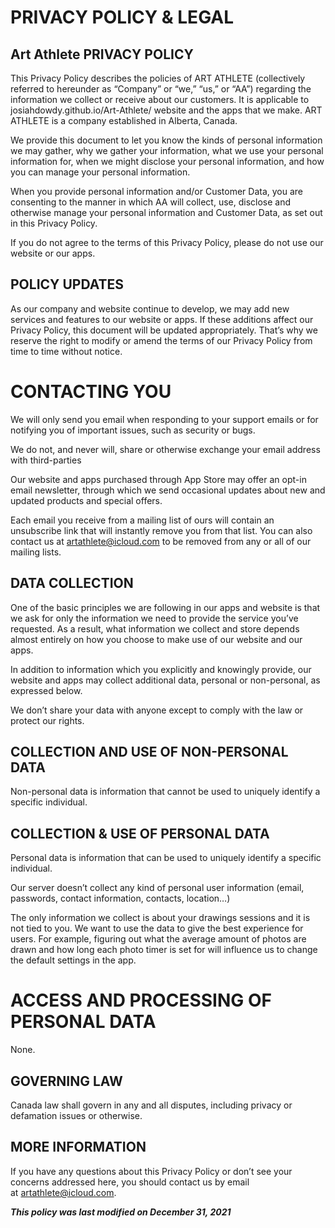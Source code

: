 # PRIVACY POLICY & LEGAL

## Art Athlete PRIVACY POLICY

This Privacy Policy describes the policies of ART ATHLETE (collectively referred to hereunder as “Company” or “we,” “us,” or “AA”) regarding the information we collect or receive about our customers. It is applicable to josiahdowdy.github.io/Art-Athlete/ website and the apps that we make. ART ATHLETE is a company established in Alberta, Canada.

We provide this document to let you know the kinds of personal information we may gather, why we gather your information, what we use your personal information for, when we might disclose your personal information, and how you can manage your personal information.

When you provide personal information and/or Customer Data, you are consenting to the manner in which AA will collect, use, disclose and otherwise manage your personal information and Customer Data, as set out in this Privacy Policy.

If you do not agree to the terms of this Privacy Policy, please do not use our website or our apps.

## POLICY UPDATES

As our company and website continue to develop, we may add new services and features to our website or apps. If these additions affect our Privacy Policy, this document will be updated appropriately. That’s why we reserve the right to modify or amend the terms of our Privacy Policy from time to time without notice.

# CONTACTING YOU

We will only send you email when responding to your support emails or for notifying you of important issues, such as security or bugs.

We do not, and never will, share or otherwise exchange your email address with third-parties

Our website and apps purchased through App Store may offer an opt-in email newsletter, through which we send occasional updates about new and updated products and special offers.

Each email you receive from a mailing list of ours will contain an unsubscribe link that will instantly remove you from that list. You can also contact us at artathlete@icloud.com to be removed from any or all of our mailing lists.

## DATA COLLECTION

One of the basic principles we are following in our apps and website is that we ask for only the information we need to provide the service you’ve requested. As a result, what information we collect and store depends almost entirely on how you choose to make use of our website and our apps.

In addition to information which you explicitly and knowingly provide, our website and apps may collect additional data, personal or non-personal, as expressed below.

We don’t share your data with anyone except to comply with the law or protect our rights.

## COLLECTION AND USE OF NON-PERSONAL DATA

Non-personal data is information that cannot be used to uniquely identify a specific individual.

## COLLECTION & USE OF PERSONAL DATA

Personal data is information that can be used to uniquely identify a specific individual.

Our server doesn’t collect any kind of personal user information (email, passwords, contact information, contacts, location…)

The only information we collect is about your drawings sessions and it is not tied to you. We want to use the data to give the best experience for users. For example, figuring out what the average amount of photos are drawn and how long each photo timer is set for will influence us to change the default settings in the app.

# ACCESS AND PROCESSING OF PERSONAL DATA

None.

## GOVERNING LAW

Canada law shall govern in any and all disputes, including privacy or defamation issues or otherwise.

## MORE INFORMATION

If you have any questions about this Privacy Policy or don’t see your concerns addressed here, you should contact us by email at artathlete@icloud.com.

**_This policy was last modified on December 31, 2021_**
